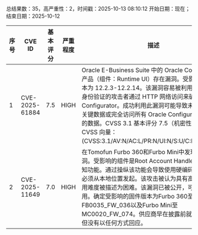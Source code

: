 总结果数：35，高严重性：2，时间戳：2025-10-13 08:10:12
开始日期：现在；结束日期：2025-10-12

| 序号 | CVE ID | 基本评分 | 严重程度 | 描述 | 参考资料 |
|-----|--------|------------|----------|-------------|------------|
| 1 | CVE-2025-61884 | 7.5  | HIGH | Oracle E-Business Suite 中的 Oracle Configurator 产品（组件：Runtime UI）存在漏洞。受影响的支持版本为 12.2.3-12.2.14。该漏洞容易被利用，允许未经身份验证的攻击者通过 HTTP 网络访问来破坏 Oracle Configurator。成功利用此漏洞可能导致未经授权访问关键数据或完全访问所有 Oracle Configurator 可访问的数据。CVSS 3.1 基本评分 7.5（机密性影响）。CVSS 向量：(CVSS:3.1/AV:N/AC:L/PR:N/UI:N/S:U/C:H/I:N/A:N)。 | [1]https://www.oracle.com/security-alerts/alert-cve-2025-61884.html |
| 2 | CVE-2025-11649 | 7.0  | HIGH | 在Tomofun Furbo 360和Furbo Mini中发现了一个漏洞。受影响的组件是Root Account Handler中的一个未知功能。通过操纵该功能会导致使用硬编码密码。攻击必须从本地位置发起。该攻击被认为具有高复杂性。利用难度被描述为困难。该漏洞已被公开，可能会被利用。确定受影响的固件版本为Furbo 360至FB0035_FW_036以及Furbo Mini至MC0020_FW_074。供应商早在披露前就被联系过，但没有以任何方式回应。 | [1]https://github.com/dead1nfluence/Furbo-Advisories/blob/main/Hardcoded-Password.md<br>[2]https://vuldb.com/?ctiid.328060<br>[3]https://vuldb.com/?id.328060<br>[4]https://vuldb.com/?submit.662769 |